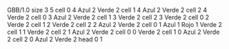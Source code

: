 <gs-board without-header> GBB/1.0
size 3 5
cell 0 4 Azul 2 Verde 2 
cell 1 4 Azul 2 Verde 2 
cell 2 4 Verde 2 
cell 0 3 Azul 2 Verde 2 
cell 1 3 Verde 2 
cell 2 3 Verde 2 
cell 0 2 Verde 2 
cell 1 2 Verde 2 
cell 2 2 Azul 2 Verde 2 
cell 0 1 Azul 1 Rojo 1 Verde 2 
cell 1 1 Verde 2 
cell 2 1 Azul 2 Verde 2 
cell 0 0 Verde 2 
cell 1 0 Azul 2 Verde 2 
cell 2 0 Azul 2 Verde 2 
head 0 1 </gs-board>